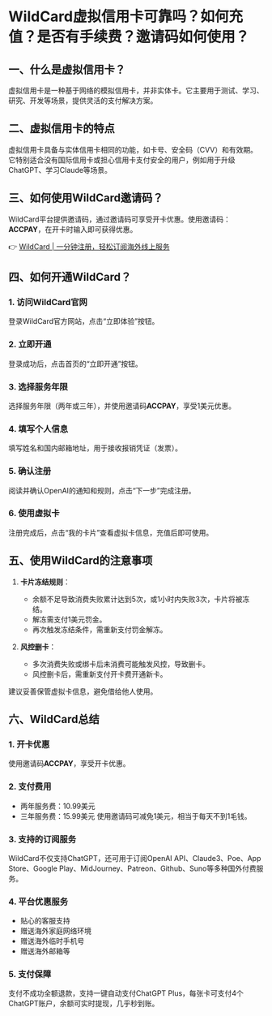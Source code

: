 # WildCard虚拟信用卡可靠吗？如何充值？是否有手续费？邀请码如何使用？

## 一、什么是虚拟信用卡？

虚拟信用卡是一种基于网络的模拟信用卡，并非实体卡。它主要用于测试、学习、研究、开发等场景，提供灵活的支付解决方案。

## 二、虚拟信用卡的特点

虚拟信用卡具备与实体信用卡相同的功能，如卡号、安全码（CVV）和有效期。它特别适合没有国际信用卡或担心信用卡支付安全的用户，例如用于升级ChatGPT、学习Claude等场景。

## 三、如何使用WildCard邀请码？

WildCard平台提供邀请码，通过邀请码可享受开卡优惠。使用邀请码：**ACCPAY**，在开卡时输入即可获得优惠。

👉 [WildCard | 一分钟注册，轻松订阅海外线上服务](https://bbtdd.com/WildCard)

## 四、如何开通WildCard？

### 1. 访问WildCard官网
登录WildCard官方网站，点击“立即体验”按钮。

### 2. 立即开通
登录成功后，点击首页的“立即开通”按钮。

### 3. 选择服务年限
选择服务年限（两年或三年），并使用邀请码**ACCPAY**，享受1美元优惠。

### 4. 填写个人信息
填写姓名和国内邮箱地址，用于接收报销凭证（发票）。

### 5. 确认注册
阅读并确认OpenAI的通知和规则，点击“下一步”完成注册。

### 6. 使用虚拟卡
注册完成后，点击“我的卡片”查看虚拟卡信息，充值后即可使用。

## 五、使用WildCard的注意事项

1. **卡片冻结规则**：
   - 余额不足导致消费失败累计达到5次，或1小时内失败3次，卡片将被冻结。
   - 解冻需支付1美元罚金。
   - 再次触发冻结条件，需重新支付罚金解冻。
   
2. **风控删卡**：
   - 多次消费失败或绑卡后未消费可能触发风控，导致删卡。
   - 风控删卡后，需重新支付开卡费开通新卡。

建议妥善保管虚拟卡信息，避免借给他人使用。

## 六、WildCard总结

### 1. 开卡优惠
使用邀请码**ACCPAY**，享受开卡优惠。

### 2. 支付费用
- 两年服务费：10.99美元
- 三年服务费：15.99美元
使用邀请码可减免1美元，相当于每天不到1毛钱。

### 3. 支持的订阅服务
WildCard不仅支持ChatGPT，还可用于订阅OpenAI API、Claude3、Poe、App Store、Google Play、MidJourney、Patreon、Github、Suno等多种国外付费服务。

### 4. 平台优惠服务
- 贴心的客服支持
- 赠送海外家庭网络环境
- 赠送海外临时手机号
- 赠送海外邮箱等

### 5. 支付保障
支付不成功全额退款，支持一键自动支付ChatGPT Plus，每张卡可支付4个ChatGPT账户，余额可实时提现，几乎秒到账。